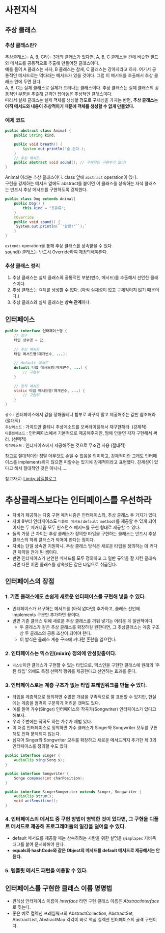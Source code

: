 # 사전지식

## 추상 클래스

### 추상 클래스란?

추상클래스는 A, B, C라는 3개의 클래스가 있다면, A, B, C 클래스들 간에 비슷한 필드와 메서드를 공통적으로 추출해 만들어진 클래스이다.  
예를 들어 A 클래스는 사자, B 클래스는 참새, C 클래스는 강아지라고 하자. 여기서 공통적인 메서드로는 먹다라는 메서드가 있을 것이다. 그럼 이 메서드를 추출해서 추상 클래스 안에 두면 된다.  
A, B, C는 실체 클래스로 실체가 드러나는 클래스이다. 추상 클래스는 실체 클래스의 공통적인 부분을 추출해 규격만 잡아놓은 추상적인 클래스이다.  
따라서 실체 클래스는 실제 객체를 생성할 정도로 구체성을 가지는 반면, **추상 클래스는 아직 메서드와 내용이 추상적이기 때문에 객체를 생성할 수 없게 만들었다.**

### 예제 코드
```java
public abstract class Animal {
	public String kind;

	public void breath() {
		System.out.println("숨 쉰다.);
	}
	// 추상 메서드
	public abstract void sound(); // 구체적인 구현부가 없다!
}
```
Animal 이라는 추상 클래스이다. class 앞에 `abstract` operation이 있다.  
구현을 강제하는 메서드 앞에도 abstract를 붙이면 이 클래스를 상속하는 자식 클래스는 반드시 추상 메서드를 구현하도록 강제한다.
```java
public class Dog extends Animal{
	public Dog() {
		this.kind = "포유류";
	}
	@Override
	public void sound() {
	`System.out.println(``"왈왈!"``);`
	}
}
```
`extends` operation을 통해 추상 클래스를 상속받을 수 있다.  
sound() 클래스는 반드시 Override하여 재정의해야한다.

### 추상 클래스 정리
1. 추상 클래스는 실체 클래스의 공통적인 부분(변수, 메서드)를 추출해서 선언한 클래스이다.
2. 추상 클래스는 객체를 생성할 수 없다. (아직 실체성이 없고 구체적이지 않기 때문이다.)
3. 추상 클래스와 실체 클래스는 **상속 관계**이다.

## 인터페이스
```java
public interface 인터페이스명 {
	// 상수
	타입 상수명 = 값;
	
	// 추상 메서드
	타입 메서드명(매개변수, ...);
	
	// default 메서드
	default 타입 메서드명(매개변수, ...) {
		// 구현부
	}
	
	// 정적 메서드
	static 타입 메서드명(매개변수, ...) {
		// 구현부
	}
}
```

`상수` : 인터페이스에서 값을 정해줄테니 함부로 바꾸지 말고 제공해주는 값만 참조해라  (절대적)  
`추상메소드` : 가이드만 줄테니 추상메소드를 오버라이팅해서 재구현해라.  (강제적)  
`디폴트메소드` : 인터페이스에서 기본적으로 제공해주지만, 맘에 안들면 각자 구현해서 써라.  (선택적)  
`정적메소드` : 인터페이스에서 제공해주는 것으로 무조건 사용  (절대적)  

참고로 절대적이란 정말 아무것도 손댈 수 없음을 의미하고, 강제적이란 그래도 인터페이스를 implements하지 않으면 피할수는 있기에 강제적이라고 표현했다. 강제성이 있다고 해서 절대적인 것은 아니니.....

참고자료: [Limky 삽질블로그](https://limkydev.tistory.com/197)


# 추상클래스보다는 인터페이스를 우선하라

- 자바가 제공하는 다중 구현 메커니즘은 인터페이스와, 추상 클래스 두 가지가 있다.
- 자바 8부터 인터페이스도 `디폴트 메서드(default method)`를 제공할 수 있게 되어 이제는 두 메커니즘 모두 인스턴스 메서드를 구현 형태로 제공할 수 있다.
- 둘의 가장 큰 차이는 추상 클래스가 정의한 타입을 구현하는 클래스는 반드시 추상 클래스의 하위 클래스가 되어야 한다는 점이다.
- 자바는 단일 상속만 지원하니, 추상 클래스 방식은 새로운 타입을 정의하는 데 커다란 제약을 안게 된 셈이다.
- 반면 인터페이스가 선언한 메서드를 모두 정의하고 그 일반 규약을 잘 지킨 클래슥라면 다른 어떤 클래스를 상속했든 같은 타입으로 취급된다.

## 인터페이스의 장점

### 1. 기존 클래스에도 손쉽게 새로운 인터페이스를 구현해 넣을 수 있다.

- 인터페이스가 요구하는 메서드를 (아직 없다면) 추가하고, 클래스 선언에 implements 구문만 추가하면 끝이다.
- 반면 기존 클래스 위에 새로운 추상 클래스를 끼워 넣기는 어려운 게 일반적이다.
	- 두 클래스가 같은 추상 클래스를 확장하길 원한다면, 그 추상클래스는 계층 구조상 두 클래스의 공통 조상이 되어야 한다.
	- 이 방식은 클래스 계층 구조에 커다란 혼란을 일으킨다.

### 2. 인터페이스는 믹스인(mixin) 정의에 안성맞춤이다.

- `믹스인`이란 클래스가 구현할 수 있는 타입으로, 믹스인을 구현한 클래스에 원래의 '주된 타입' 외에도 특정 선택적 행위를 제공한다고 선언하는 효과를 준다.

### 3. 인터페이스로는 계층 구조가 없는 타입 프레임워크를 만들 수 있다.

- 타입을 계층적으로 정의하면 수많은 개념을 구족적으로 잘 표현할 수 있지만, 현실에는 계층을 엄격히 구분하기 어려운 갠며도 있다.
- 예를 들어 가수(Singer) 인터페이스와 작곡가(Songwriter) 인터페이스가 있다고 해보자.
- 우리 주변에는 작곡도 하는 가수가 제법 있다.
- 이 처럼 인터페이스로 정의하면 가수 클래스가 Singer와 Songwriter 모두를 구현해도 전혀 문제되지 않는다.
- 심지어 Singer와 Songwriter 모두를 확장하고 새로운 메서드까지 추가한 제 3의 인터페이스를 정의할 수도 있다.

```java
public interface Singer {
	AudioClip sing(Song s);
}
```
```java
public interface Songwriter {
	Songe compose(int charPosition);
}
```
```java
public interface SingerSongwriter extends Singer, Songwriter {
	AudioClip strum();
	void actSensitive();
}
```

### 4. 인터페이스의 메서드 중 구현 방법이 명백한 것이 있다면, 그 구현을 디폴트 메서드로 제공해 프로그래머들의 일감을 덜어줄 수 있다.

- default 메서드를 제공할 때는 상속하려는 사람을 위한 설명을 `@implSpec` 자바독 태그를 붙여 문서화해야 한다.
- **equals와 hashCode와 같은 Object의 메서드를 default 메서드로 제공해서는 안된다.**

### 5. 템플릿 메서드 패턴을 이용할 수 있다.

## 인터페이스를 구현한 클래스 이름 명명법
- 관례상 인터페이스 이름이 *Interface* 라면 구현 클래스 이름은 *AbstractInterface* 로 짓는다.
- 좋은 예로 컬렉션 프레임워크의 AbstractCollection, AbstractSet, AbstractList, AbstractMap 각각이 바로 핵심 컬렉션 인터페이스의 골격 구현이다.